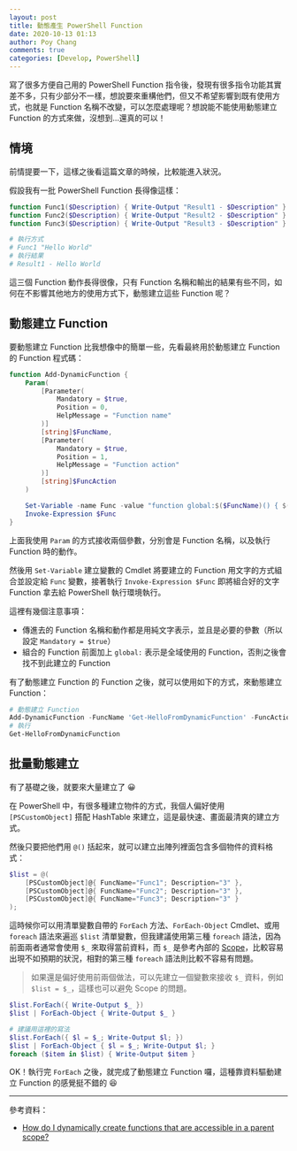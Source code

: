 ```yaml
---
layout: post
title: 動態產生 PowerShell Function
date: 2020-10-13 01:13
author: Poy Chang
comments: true
categories: [Develop, PowerShell]
---
```


寫了很多方便自己用的 PowerShell Function 指令後，發現有很多指令功能其實差不多，只有少部分不一樣，想說要來重構他們，但又不希望影響到既有使用方式，也就是 Function 名稱不改變，可以怎麼處理呢？想說能不能使用動態建立 Function 的方式來做，沒想到...還真的可以！

## 情境

前情提要一下，這樣之後看這篇文章的時候，比較能進入狀況。

假設我有一批 PowerShell Function 長得像這樣：

```ps1
function Func1($Description) { Write-Output "Result1 - $Description" }
function Func2($Description) { Write-Output "Result2 - $Description" }
function Func3($Description) { Write-Output "Result3 - $Description" }

# 執行方式
# Func1 "Hello World"
# 執行結果
# Result1 - Hello World
```

這三個 Function 動作長得很像，只有 Function 名稱和輸出的結果有些不同，如何在不影響其他地方的使用方式下，動態建立這些 Function 呢？

## 動態建立 Function

要動態建立 Function 比我想像中的簡單一些，先看最終用於動態建立 Function 的 Function 程式碼：

```ps1
function Add-DynamicFunction {
    Param(
        [Parameter(
            Mandatory = $true,
            Position = 0,
            HelpMessage = "Function name"
        )]
        [string]$FuncName,
        [Parameter(
            Mandatory = $true,
            Position = 1,
            HelpMessage = "Function action"
        )]
        [string]$FuncAction
    )

    Set-Variable -name Func -value "function global:$($FuncName)() { $($FuncAction) }"
    Invoke-Expression $Func
}
```

上面我使用 `Param` 的方式接收兩個參數，分別會是 Function 名稱，以及執行 Function 時的動作。

然後用 `Set-Variable` 建立變數的 Cmdlet 將要建立的 Function 用文字的方式組合並設定給 `Func` 變數，接著執行 `Invoke-Expression $Func` 即將組合好的文字 Function 拿去給 PowerShell 執行環境執行。

這裡有幾個注意事項：

* 傳進去的 Function 名稱和動作都是用純文字表示，並且是必要的參數（所以設定 `Mandatory = $true`）
* 組合的 Function 前面加上 `global:` 表示是全域使用的 Function，否則之後會找不到此建立的 Function

有了動態建立 Function 的 Function 之後，就可以使用如下的方式，來動態建立 Function：

```ps1
# 動態建立 Function
Add-DynamicFunction -FuncName 'Get-HelloFromDynamicFunction' -FuncAction 'Write-Output "Hello-Dynamic-Function..."'
# 執行
Get-HelloFromDynamicFunction
```

## 批量動態建立

有了基礎之後，就要來大量建立了 😀

在 PowerShell 中，有很多種建立物件的方式，我個人偏好使用 `[PSCustomObject]` 搭配 HashTable 來建立，這是最快速、畫面最清爽的建立方式。

然後只要把他們用 `@()` 括起來，就可以建立出陣列裡面包含多個物件的資料格式：

```ps1
$list = @(
    [PSCustomObject]@{ FuncName="Func1"; Description="3" },
    [PSCustomObject]@{ FuncName="Func2"; Description="3" },
    [PSCustomObject]@{ FuncName="Func3"; Description="3" }
);
```

這時候你可以用清單變數自帶的 `ForEach` 方法、`ForEach-Object` Cmdlet、或用 `foreach` 語法來遍巡 `$list` 清單變數，但我建議使用第三種 `foreach` 語法，因為前面兩者通常會使用 `$_` 來取得當前資料，而 `$_` 是參考內部的 [Scope](https://docs.microsoft.com/en-us/powershell/module/microsoft.powershell.core/about/about_scopes)，比較容易出現不如預期的狀況，相對的第三種 `foreach` 語法則比較不容易有問題。

>如果還是偏好使用前兩個做法，可以先建立一個變數來接收 `$_` 資料，例如 `$list = $_`，這樣也可以避免 Scope 的問題。

```ps1
$list.ForEach({ Write-Output $_ })
$list | ForEach-Object { Write-Output $_ }

# 建議用這裡的寫法
$list.ForEach({ $l = $_; Write-Output $l; })
$list | ForEach-Object { $l = $_; Write-Output $l; }
foreach ($item in $list) { Write-Output $item }
```

OK！執行完 `ForEach` 之後，就完成了動態建立 Function 囉，這種靠資料驅動建立 Function 的感覺挺不錯的 😆

----------

參考資料：

* [How do I dynamically create functions that are accessible in a parent scope?](https://stackoverflow.com/questions/1123634/how-do-i-dynamically-create-functions-that-are-accessible-in-a-parent-scope)

